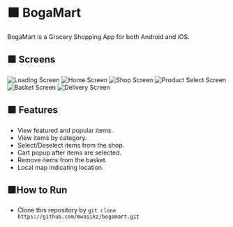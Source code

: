  # :orange_square: BogaMart
BogaMart is a Grocery Shopping App for both Android and iOS. 

## :orange_square: Screens
![Loading Screen](https://github.com/mwasikz/bogamart/blob/main/ScreenShots/Loading_Screen.png "Loading Screen")
![Home Screen](https://github.com/mwasikz/bogamart/blob/main/ScreenShots/Home_Screen.png "Home Screen")
![Shop Screen](https://github.com/mwasikz/bogamart/blob/main/ScreenShots/Shop_Screen.png "Shop Screen")
![Product Select Screen](https://github.com/mwasikz/bogamart/blob/main/ScreenShots/Product_Select_Screen.png "Product Select Screen")
![Basket Screen](https://github.com/mwasikz/bogamart/blob/main/ScreenShots/Basket_Screen.png "Basket Screen")
![Delivery Screen](https://github.com/mwasikz/bogamart/blob/main/ScreenShots/Delivery_Screen.png "Delivery Screen")

## :orange_square: Features
- View featured and popular items.
- View items by category.
- Select/Deselect items from the shop.
- Cart popup after items are selected.
- Remove items from the basket.
- Local map indicating location. 

## 🟧How to Run
- Clone this repository by `git clone https://github.com/mwasikz/bogamart.git `
